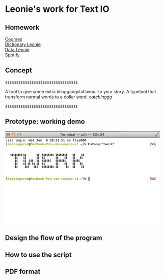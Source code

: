 # Leonie's work for Text IO 

## Homework
[Courses](array.pv) <br>
[Dictionary Leonie](format.py) <br>
[Data Leonie](my_data_file.py) <br>
[Spotify](spotify.pv) <br>

## Concept

	$$$$$$$$$$$$$$$$$$$$$$$$$$$$$$$$$

A tool to give some extra blinggangstaflavour to your story. A typetool that transform normal words to a dollar word. *catchinggg* 

	$$$$$$$$$$$$$$$$$$$$$$$$$$$$$$$$$
## Prototype: working demo

![](Leonie/prototype.png)

## Design the flow of the program

## How to use the script

## PDF format 
			
